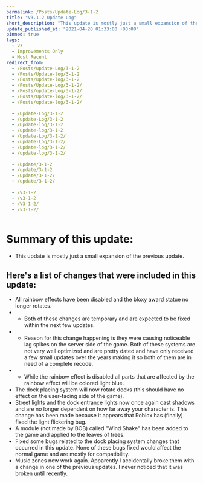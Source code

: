 ```yaml
---
permalink: /Posts/Update-Log/3-1-2
title: "V3.1.2 Update Log"
short_description: "This update is mostly just a small expansion of the previous update."
update_published_at: "2021-04-20 01:33:00 +00:00"
pinned: true
tags:
  - V3
  - Improvements Only
  - Most Recent
redirect_from:
  - /Posts/update-Log/3-1-2
  - /Posts/Update-log/3-1-2
  - /Posts/update-log/3-1-2
  - /Posts/Update-Log/3-1-2/
  - /Posts/update-Log/3-1-2/
  - /Posts/Update-log/3-1-2/
  - /Posts/update-log/3-1-2/
  
  - /Update-Log/3-1-2
  - /update-Log/3-1-2
  - /Update-log/3-1-2
  - /update-log/3-1-2
  - /Update-Log/3-1-2/
  - /update-Log/3-1-2/
  - /Update-log/3-1-2/
  - /update-log/3-1-2/
  
  - /Update/3-1-2
  - /update/3-1-2
  - /Update/3-1-2/
  - /update/3-1-2/
  
  - /V3-1-2
  - /v3-1-2
  - /V3-1-2/
  - /v3-1-2/
---
```


# Summary of this update:
* This update is mostly just a small expansion of the previous update.

## Here's a list of changes that were included in this update:

* All rainbow effects have been disabled and the bloxy award statue no longer rotates.
* * Both of these changes are temporary and are expected to be fixed within the next few updates.
* * Reason for this change happening is they were causing noticeable lag spikes on the server side of the game. Both of these systems are not very well optimized and are pretty dated and have only received a few small updates over the years making it so both of them are in need of a complete recode.
* * While the rainbow effect is disabled all parts that are affected by the rainbow effect will be colored light blue.
* The dock placing system will now rotate docks (this should have no effect on the user-facing side of the game).
* Street lights and the dock entrance lights now once again cast shadows and are no longer dependent on how far away your character is. This change has been made because it appears that Roblox has (finally) fixed the light flickering bug.
* A module (not made by BOB) called "Wind Shake" has been added to the game and applied to the leaves of trees.
* Fixed some bugs related to the dock placing system changes that occurred in this update. None of these bugs fixed would affect the normal game and are mostly for compatibility.
* Music zones now work again. Apparently I accidentally broke them with a change in one of the previous updates. I never noticed that it was broken until recently.
